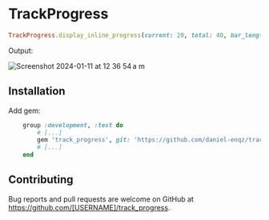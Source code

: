# TrackProgress

```ruby
TrackProgress.display_inline_progress(current: 20, total: 40, bar_length: 100, color: :green)
```
Output:

![Screenshot 2024-01-11 at 12 36 54 a m](https://github.com/daniel-enqz/track_progress/assets/72522628/946ad18f-f891-423e-b580-342f79b82459)

## Installation

Add gem:
```ruby
    group :development, :test do
        # [...]
        gem 'track_progress', git: 'https://github.com/daniel-enqz/track_progress.git'
        # [...]
    end
```


## Contributing

Bug reports and pull requests are welcome on GitHub at https://github.com/[USERNAME]/track_progress.
